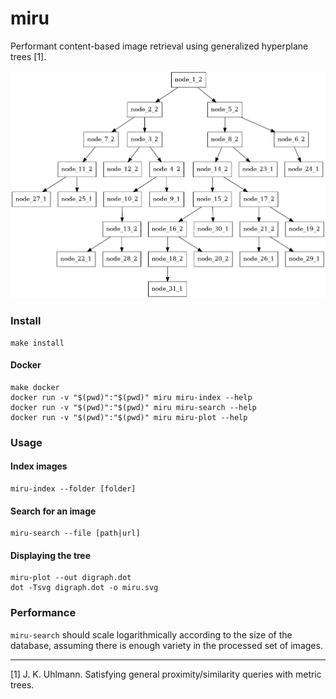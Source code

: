 # miru
Performant content-based image retrieval using generalized hyperplane trees [1].

![miru](/assets/miru.png)

### Install

```
make install
```

#### Docker

```
make docker
docker run -v "$(pwd)":"$(pwd)" miru miru-index --help
docker run -v "$(pwd)":"$(pwd)" miru miru-search --help
docker run -v "$(pwd)":"$(pwd)" miru miru-plot --help
```

### Usage

#### Index images

```
miru-index --folder [folder]
```

#### Search for an image

```
miru-search --file [path|url]
```

#### Displaying the tree

```
miru-plot --out digraph.dot
dot -Tsvg digraph.dot -o miru.svg
```

### Performance 

`miru-search` should scale logarithmically according to the size of the database, assuming there is enough variety in the processed set of images.

---

[1] J. K. Uhlmann. Satisfying general proximity/similarity queries
with metric trees.


